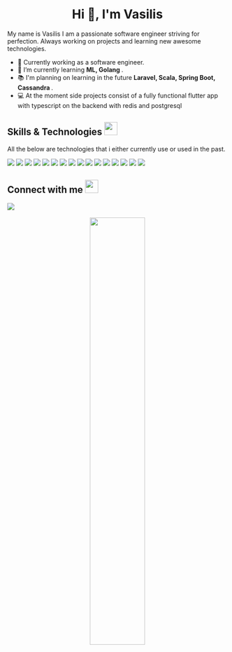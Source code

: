 <!--  <img src="https://capsule-render.vercel.app/api?type=slice&color=c5705d&height=50&%20render&fontSize=90" width="100%" /> -->

<!-- <a href="https://github.com/anuraghazra/github-readme-stats">
  <img align="left" src="https://github-readme-stats.vercel.app/api/top-langs/?username=Vasilis-SE&hide=html,SCSS,Less,CSS&langs_count=8&theme=calm" height="400"/>
</a> -->


<h1 align="center">Hi 👋, I'm Vasilis</h1>

My name is Vasilis I am a passionate software engineer striving for perfection. Always working on projects and learning new awesome technologies. 
<!-- <p align="left"> <img src="https://komarev.com/ghpvc/?username=Vasilis-SE" alt="Vasilis-SE" /> </p> -->

- :briefcase: Currently working as a software engineer.
- 🌱 I’m currently learning <b> ML, Golang </b>.
- :books: I'm planning on learning in the future <b> Laravel, Scala, Spring Boot, Cassandra </b>.
- :computer: At the moment side projects consist of a fully functional flutter app with typescript on the backend with redis and postgresql

## Skills & Technologies <img src="https://media.giphy.com/media/iY8CRBdQXODJSCERIr/giphy.gif" width="30px" height="30px">&nbsp; 
<p>All the below are technologies that i either currently use or used in the past. </p>
<div> 
   <img src="https://img.shields.io/badge/TypeScript-007ACC?style=for-the-badge&logo=typescript&logoColor=white">
   <img src="https://img.shields.io/badge/JavaScript-F7DF1E?style=for-the-badge&logo=javascript&logoColor=black">
   <img src="https://img.shields.io/badge/Node.js-43853D?style=for-the-badge&logo=node.js&logoColor=white">
   <img src="https://img.shields.io/badge/Python-14354C?style=for-the-badge&logo=python&logoColor=white">
   <img src="https://img.shields.io/badge/PHP-777BB4?style=for-the-badge&logo=php&logoColor=white">
   <img src="https://img.shields.io/badge/C%2B%2B-00599C?style=for-the-badge&logo=c%2B%2B&logoColor=white">
   <img src="https://img.shields.io/badge/MongoDB-4EA94B?style=for-the-badge&logo=mongodb&logoColor=white">
   <img src="https://img.shields.io/badge/PostgreSQL-316192?style=for-the-badge&logo=postgresql&logoColor=white">
   <img src="https://img.shields.io/badge/MySQL-00000F?style=for-the-badge&logo=mysql&logoColor=white">
   <img src="https://img.shields.io/badge/Express.js-404D59?style=for-the-badge">
   <img src="https://img.shields.io/badge/Java-ED8B00?style=for-the-badge&logo=java&logoColor=white">
   <img src="https://img.shields.io/badge/Flutter-02569B?style=for-the-badge&logo=flutter&logoColor=white">
   <img src="https://img.shields.io/badge/Linux-FCC624?style=for-the-badge&logo=linux&logoColor=black">
   <img src="https://img.shields.io/badge/Ubuntu-E95420?style=for-the-badge&logo=ubuntu&logoColor=white">
   <img src="https://img.shields.io/badge/Git-F05032?style=for-the-badge&logo=git&logoColor=white">
   <img src="https://img.shields.io/badge/Android-3DDC84?style=for-the-badge&logo=android&logoColor=white">
</div>

## Connect with me <img src="https://media.giphy.com/media/iY8CRBdQXODJSCERIr/giphy.gif" width="30px" height="30px">&nbsp; 
<div> 
  <a href="https://gr.linkedin.com/in/vasilis-triantaris-382a27b7" target="_blank">
   <img src="https://img.shields.io/badge/LinkedIn-0077B5?style=for-the-badge&logo=linkedin&logoColor=white">
  </a>
</div>

<br/>

<div align="center"> 
 <a align="center" href="https://github.com/anuraghazra/convoychat">
   <img  width="50%" src="https://github-readme-stats.vercel.app/api?username=Vasilis-SE&count_private=true&show_icons=true&theme=calm" />
 </a>
</div>
